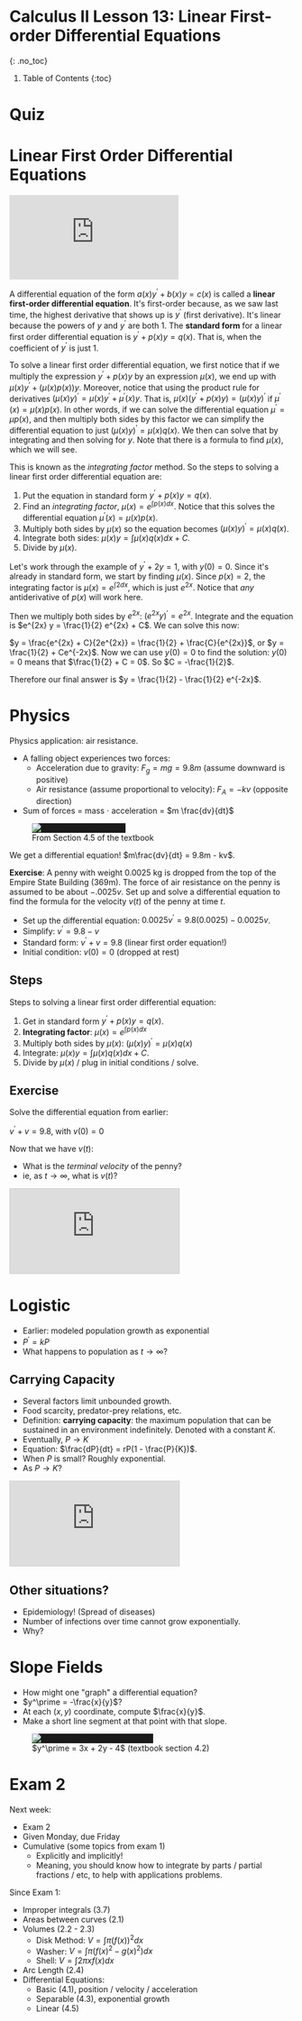 # Calculus II Lesson 13: Linear First-order Differential Equations
{: .no_toc}

1. Table of Contents
{:toc}

# Quiz

# Linear First Order Differential Equations

<div class="youtube-container">
<iframe src="https://www.youtube.com/embed/rTONkmQnHr4" title="YouTube video player" frameborder="0" allow="accelerometer; autoplay; clipboard-write; encrypted-media; gyroscope; picture-in-picture" allowfullscreen></iframe>
</div>

A differential equation of the form $a(x)y^\prime + b(x) y = c(x)$ is called a **linear first-order differential equation**. It's first-order because, as we saw last time, the highest derivative that shows up is $y^\prime$ (first derivative). It's linear because the powers of $y$ and $y^\prime$ are both 1. The **standard form** for a linear first order differential equation is $y^\prime + p(x) y = q(x)$. That is, when the coefficient of $y^\prime$ is just 1.

To solve a linear first order differential equation, we first notice that if we multiply the expression $y^\prime + p(x) y$ by an expression $\mu(x)$, we end up with $\mu(x) y^\prime + (\mu(x) p(x)) y$. Moreover, notice that using the product rule for derivatives $(\mu(x) y)^\prime = \mu(x) y^\prime + \mu^\prime(x) y$. That is, $\mu(x) (y^\prime + p(x) y) = (\mu(x) y)^\prime$ if $\mu^\prime(x) = \mu(x) p(x)$. In other words, if we can solve the differential equation $\mu^\prime = \mu p(x)$, and then multiply both sides by this factor we can simplify the differential equation to just $(\mu(x) y)^\prime = \mu(x) q(x)$. We then can solve that by integrating and then solving for $y$. Note that there is a formula to find $\mu(x)$, which we will see.

This is known as the *integrating factor* method. So the steps to solving a linear first order differential equation are:

1. Put the equation in standard form $y^\prime + p(x) y = q(x)$.
2. Find an *integrating factor*, $\mu(x) = e^{\int p(x) dx}$. Notice that this solves the differential equation $\mu^\prime(x) = \mu(x) p(x)$.
3. Multiply both sides by $\mu(x)$ so the equation becomes $(\mu(x) y)^\prime = \mu(x) q(x)$.
4. Integrate both sides: $\mu(x) y = \int \mu(x) q(x) dx + C$.
5. Divide by $\mu(x)$.

Let's work through the example of $y^\prime + 2y = 1$, with $y(0) = 0$. Since it's already in standard form, we start by finding $\mu(x)$. Since $p(x) = 2$, the integrating factor is $\mu(x) = e^{\int 2 dx}$, which is just $e^{2x}$. Notice that *any* antiderivative of $p(x)$ will work here.

Then we multiply both sides by $e^{2x}$: $(e^{2x} y)^\prime = e^{2x}$. Integrate and the equation is $e^{2x} y = \frac{1}{2} e^{2x} + C$. We can solve this now:

$y = \frac{e^{2x} + C}{2e^{2x}} = \frac{1}{2} + \frac{C}{e^{2x}}$, or $y = \frac{1}{2} + Ce^{-2x}$. Now we can use $y(0) = 0$ to find the solution: $y(0) = 0$ means that $\frac{1}{2} + C = 0$. So $C = -\frac{1}{2}$.

Therefore our final answer is $y = \frac{1}{2} - \frac{1}{2} e^{-2x}$.

# Physics

Physics application: air resistance.

* A falling object experiences two forces:
  * Acceleration due to gravity: $F_g = mg = 9.8m$ (assume downward is positive)
  * Air resistance (assume proportional to velocity): $F_A = -kv$ (opposite direction)
* Sum of forces = mass $\cdot$ acceleration = $m \frac{dv}{dt}$


<figure>
<img alt="Air resistance on a ball" style="background: currentColor" src="https://openstax.org/apps/archive/20230220.155442/resources/7204f86c68a6bc61fe612b898938cea7992fdb93" />
<figcaption>From Section 4.5 of the textbook</figcaption>
</figure>

We get a differential equation! $m\frac{dv}{dt} = 9.8m - kv$.

**Exercise**: A penny with weight 0.0025 kg is dropped from the top of the Empire State Building (369m). The force of air resistance on the penny is assumed to be about $-.0025v$. Set up and solve a differential equation to find the formula for the velocity $v(t)$ of the penny at time $t$.

* Set up the differential equation: $0.0025 v^\prime = 9.8(0.0025) - 0.0025v$.
* Simplify: $v^\prime = 9.8 - v$
* Standard form: $v^\prime + v = 9.8$ (linear first order equation!)
* Initial condition: $v(0) = 0$ (dropped at rest)

## Steps

Steps to solving a linear first order differential equation:

1. Get in standard form $y^\prime + p(x)y = q(x)$.
2. **Integrating factor**: $\mu(x) = e^{\int p(x) dx}$
3. Multiply both sides by $\mu(x)$: $(\mu(x) y)^\prime = \mu(x) q(x)$
4. Integrate: $\mu(x) y = \int \mu(x) q(x) dx + C$.
5. Divide by $\mu(x)$ / plug in initial conditions / solve.

## Exercise

Solve the differential equation from earlier:

$v^\prime + v = 9.8$, with $v(0) = 0$

Now that we have $v(t)$:

* What is the *terminal velocity* of the penny?
* ie, as $t \rightarrow \infty$, what is $v(t)$?

<div class="desmos-container">
<iframe src="https://www.desmos.com/calculator/8jdok69txd?embed" style="border: 1px solid #ccc" frameborder=0></iframe>
</div>

# Logistic

* Earlier: modeled population growth as exponential
* $P^\prime = kP$
* What happens to population as $t \rightarrow \infty$?

## Carrying Capacity

* Several factors limit unbounded growth.
* Food scarcity, predator-prey relations, etc.
* Definition: **carrying capacity**: the maximum population that can be sustained in an environment indefinitely. Denoted with a constant $K$.
* Eventually, $P \rightarrow K$
* Equation: $\frac{dP}{dt} = rP(1 - \frac{P}{K})$.
* When $P$ is small? Roughly exponential.
* As $P \rightarrow K$?

<div class="desmos-container">
<iframe src="https://www.desmos.com/calculator/9szimnhv6b?embed" style="border: 1px solid #ccc" frameborder=0></iframe>
</div>

## Other situations?

* Epidemiology! (Spread of diseases)
* Number of infections over time cannot grow exponentially.
* Why?

# Slope Fields

* How might one "graph" a differential equation?
* $y^\prime = -\frac{x}{y}$?
* At each $(x, y)$ coordinate, compute $\frac{x}{y}$.
* Make a short line segment at that point with that slope.

<figure>
<img src="https://openstax.org/apps/archive/20230220.155442/resources/cbc765cea50bbb7e778db1f23c0f7eff20a1d72e" style="background: currentColor" alt="Slope field for y' = 3x + 2y - 4" />
<figcaption>$y^\prime = 3x + 2y - 4$ (textbook section 4.2)</figcaption>
</figure>

# Exam 2

Next week:

* Exam 2
* Given Monday, due Friday
* Cumulative (some topics from exam 1)
  * Explicitly and implicitly!
  * Meaning, you should know how to integrate by parts / partial fractions / etc, to help with applications problems.

Since Exam 1:

* Improper integrals (3.7)
* Areas between curves (2.1)
* Volumes (2.2 - 2.3)
  * Disk Method: $V = \int \pi (f(x))^2 dx$
  * Washer: $V = \int \pi (f(x)^2 - g(x)^2) dx$
  * Shell: $V = \int 2\pi x f(x) dx$
* Arc Length (2.4)
* Differential Equations:
  * Basic (4.1), position / velocity / acceleration
  * Separable (4.3), exponential growth
  * Linear (4.5)
